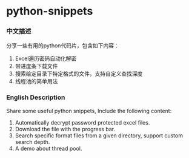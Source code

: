 # python-snippets
### 中文描述
分享一些有用的python代码片，包含如下内容：
1. Excel遍历密码自动化解密
2. 带进度条下载文件
3. 搜索给定目录下特定格式的文件，支持自定义查找深度
4. 线程池的简单用法

### English Description
Share some useful python snippets, Include the following content:
1. Automatically decrypt password protected excel files.
2. Download the file with the progress bar.
3. Search specific format files from a given directory, support custom search depth.
4. A demo about thread pool.
